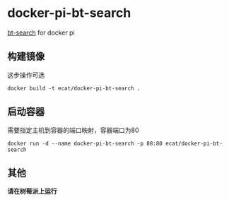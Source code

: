 # docker-pi-bt-search

[bt-search](https://github.com/ecator/bt-search.git) for docker pi

## 构建镜像
这步操作可选
```
docker build -t ecat/docker-pi-bt-search .
```

## 启动容器
需要指定主机到容器的端口映射，容器端口为80
```
docker run -d --name docker-pi-bt-search -p 88:80 ecat/docker-pi-bt-search 
```
## 其他

**请在树莓派上运行**